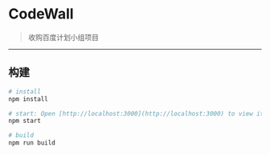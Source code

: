 # CodeWall
> 收购百度计划小组项目
---------

## 构建
```bash
# install 
npm install

# start: Open [http://localhost:3000](http://localhost:3000) to view it in the browser.
npm start

# build
npm run build
```

